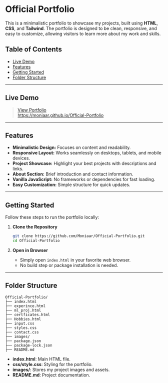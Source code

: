 
# Official Portfolio

This is a minimalistic portfolio to showcase my projects, built using **HTML**, **CSS**, and **Tailwind**. The portfolio is designed to be clean, responsive, and easy to customize, allowing visitors to learn more about my work and skills.

## Table of Contents

- [Live Demo](#live-demo)
- [Features](#features)
- [Getting Started](#getting-started)
- [Folder Structure](#folder-structure)

---

## Live Demo

> [View Portfolio](#)  
> https://moniaar.github.io/Official-Portfolio

---

## Features

- **Minimalistic Design:** Focuses on content and readability.
- **Responsive Layout:** Works seamlessly on desktops, tablets, and mobile devices.
- **Project Showcase:** Highlight your best projects with descriptions and links.
- **About Section:** Brief introduction and contact information.
- **Vanilla JavaScript:** No frameworks or dependencies for fast loading.
- **Easy Customization:** Simple structure for quick updates.

---

## Getting Started

Follow these steps to run the portfolio locally:

1. **Clone the Repository**
   ```bash
   git clone https://github.com/Moniaar/Official-Portfolio.git
   cd Official-Portfolio
   ```

2. **Open in Browser**
   - Simply open `index.html` in your favorite web browser.
   - No build step or package installation is needed.

---

## Folder Structure

```
Official-Portfolio/
├── index.html
├── experince.html
├── ml_proj.html
├── certficates.html
├── Hobbies.html
├── input.css
├── styles.css
├── contact.css
├── images/
├── package.json
├── package-lock.json
├── README.md
```

- **index.html**: Main HTML file.
- **css/style.css**: Styling for the portfolio.
- **images/**: Stores my project images and assets.
- **README.md**: Project documentation.

